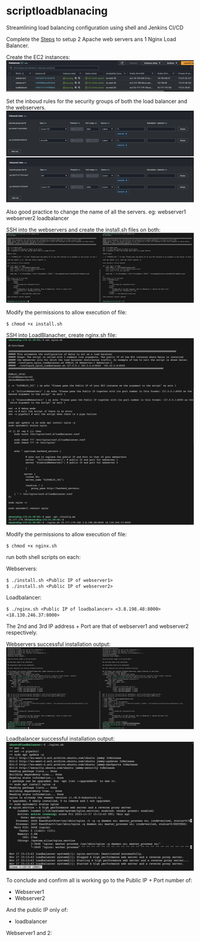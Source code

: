 # scriptloadblanacing
Streamlining load balancing configuration using shell and Jenkins CI/CD

Complete the [Steps](https://github.com/naqeebghazi/loadbalancerNginx) to setup 2 Apache web servers ans 1 Nginx Load Balancer.

Create the EC2 instances:
![](https://github.com/naqeebghazi/scriptloadblanacing/blob/main/images/ec2.lb_ws1_ws2.png?raw=true)

Set the inboud rules for the security groups of both the load balancer and the webservers. 
![](https://github.com/naqeebghazi/scriptloadblanacing/blob/main/images/loadbalancerInboudnRules.png?raw=true)
![](https://github.com/naqeebghazi/scriptloadblanacing/blob/main/images/webserverInboundRules.png?raw=true)

Also good practice to change the name of all the servers. eg:
webserver1
webserver2
loadbalancer

SSH into the webservers and create the install.sh files on both:
![](https://github.com/naqeebghazi/scriptloadblanacing/blob/main/images/contentsofinstallshonBothWebserver1&2.png?raw=true)

Modify the permissions to allow execution of file:

    $ chmod +x install.sh

SSH into LoadBlanacher, create nginx.sh file:
![](https://github.com/naqeebghazi/scriptloadblanacing/blob/main/images/cat+x_nginxsh.png?raw=true)

Modify the permissions to allow execution of file:

    $ chmod +x nginx.sh

run both shell scripts on each:

Webservers: 

    $ ./install.sh <Public IP of webserver1>
    $ ./install.sh <Public IP of webserver2>

Loadbalancer:

    $ ./nginx.sh <Public IP of loadbalancer> <3.8.198.48:8000> <18.130.246.37:8000>

The 2nd and 3rd IP address + Port are that of webserver1 and webserver2 respectively.

Webservers successful installation output:
![](https://github.com/naqeebghazi/scriptloadblanacing/blob/main/images/resultsafterinstallinginstalshOnWebservers1&2.png?raw=true)

Loadbalancer successful installation output:
![](https://github.com/naqeebghazi/scriptloadblanacing/blob/main/images/LBsuccess_nginxsh.png?raw=true)

To conclude and confirm all is working go to the Public IP + Port number of:
- Webserver1
- Webserver2

And the public IP only of:
- loadbalancer


Webserver1 and 2:

